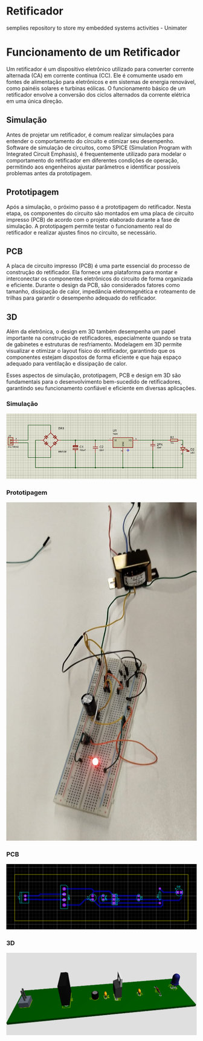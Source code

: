 # Retificador
semplies repository to store my embedded systems activities - Unimater

# Funcionamento de um Retificador

Um retificador é um dispositivo eletrônico utilizado para converter corrente alternada (CA) em corrente contínua (CC). Ele é comumente usado em fontes de alimentação para eletrônicos e em sistemas de energia renovável, como painéis solares e turbinas eólicas. O funcionamento básico de um retificador envolve a conversão dos ciclos alternados da corrente elétrica em uma única direção.

## Simulação

Antes de projetar um retificador, é comum realizar simulações para entender o comportamento do circuito e otimizar seu desempenho. Software de simulação de circuitos, como SPICE (Simulation Program with Integrated Circuit Emphasis), é frequentemente utilizado para modelar o comportamento do retificador em diferentes condições de operação, permitindo aos engenheiros ajustar parâmetros e identificar possíveis problemas antes da prototipagem.

## Prototipagem

Após a simulação, o próximo passo é a prototipagem do retificador. Nesta etapa, os componentes do circuito são montados em uma placa de circuito impresso (PCB) de acordo com o projeto elaborado durante a fase de simulação. A prototipagem permite testar o funcionamento real do retificador e realizar ajustes finos no circuito, se necessário.

## PCB

A placa de circuito impresso (PCB) é uma parte essencial do processo de construção do retificador. Ela fornece uma plataforma para montar e interconectar os componentes eletrônicos do circuito de forma organizada e eficiente. Durante o design da PCB, são considerados fatores como tamanho, dissipação de calor, impedância eletromagnética e roteamento de trilhas para garantir o desempenho adequado do retificador.

## 3D

Além da eletrônica, o design em 3D também desempenha um papel importante na construção de retificadores, especialmente quando se trata de gabinetes e estruturas de resfriamento. Modelagem em 3D permite visualizar e otimizar o layout físico do retificador, garantindo que os componentes estejam dispostos de forma eficiente e que haja espaço adequado para ventilação e dissipação de calor.

Esses aspectos de simulação, prototipagem, PCB e design em 3D são fundamentais para o desenvolvimento bem-sucedido de retificadores, garantindo seu funcionamento confiável e eficiente em diversas aplicações.


### Simulação 
<img src="./assets/simulacao.png">

### Prototipagem
<img src="./assets/fisico.jpg">

### PCB
<img src="./assets/PCB.png">

### 3D
<img src="./assets/3D.png">